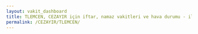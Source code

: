 ```yaml
---
layout: vakit_dashboard
title: TLEMCEN, CEZAYIR için iftar, namaz vakitleri ve hava durumu - ilçe/eyalet seç
permalink: /CEZAYIR/TLEMCEN/
---
```


<script type="text/javascript">
  var GLOBAL_COUNTRY = 'CEZAYIR';
  var GLOBAL_CITY = 'TLEMCEN';
  var GLOBAL_STATE = '';
  var lat = 72;
  var lon = 21;
</script>
